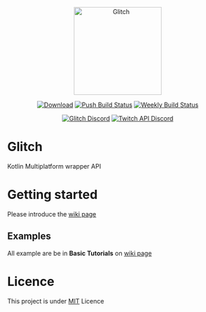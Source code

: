 <p align="center"><img src="https://glitchlib.io/img/logo/purple.svg" height="200" alt="Glitch"></p>
<p align="center">
    <a href="https://bintray.com/stachu540/GlitchLib/Glitch/_latestVersion"><img src="https://api.bintray.com/packages/stachu540/GlitchLib/Glitch/images/download.svg" alt="Download"></a>
    <a href="https://github.com/GlitchLib/glitch/actions"><img src="https://github.com/glitchlib/glitch/workflows/push/badge.svg" alt="Push Build Status"/></a>
    <a href="https://github.com/GlitchLib/glitch/actions"><img src="https://github.com/glitchlib/glitch/workflows/cron/badge.svg" alt="Weekly Build Status"/></a>
</p>
<p align="center">
    <a href="https://discord.gg/nJJ2fDM"><img src="https://discordapp.com/api/guilds/488285226452385792/widget.png" alt="Glitch Discord"></a>
    <a href="https://discord.gg/jy9BKGq"><img src="https://discordapp.com/api/guilds/325552783787032576/widget.png" alt="Twitch API Discord"></a>
</p>

# Glitch

Kotlin Multiplatform wrapper API 

# Getting started

Please introduce the [wiki page](https://glitchlib.io/wiki/getting-started/welcome/)

## Examples 

All example are be in **Basic Tutorials** on [wiki page](https://glitchlib.github.io/wiki/basic-tutorials/client/)

# Licence

This project is under [MIT](LICENCE.md) Licence
